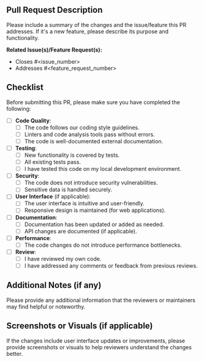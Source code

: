 ## Pull Request Description

Please include a summary of the changes and the issue/feature this PR addresses. If it's a new feature, please describe its purpose and functionality.

**Related Issue(s)/Feature Request(s):**
- Closes #<issue_number>
- Addresses #<feature_request_number>

## Checklist

Before submitting this PR, please make sure you have completed the following:

- [ ] **Code Quality**:
  - [ ] The code follows our coding style guidelines.
  - [ ] Linters and code analysis tools pass without errors.
  - [ ] The code is well-documented external documentation.

- [ ] **Testing**:
  - [ ] New functionality is covered by tests.
  - [ ] All existing tests pass.
  - [ ] I have tested this code on my local development environment.

- [ ] **Security**:
  - [ ] The code does not introduce security vulnerabilities.
  - [ ] Sensitive data is handled securely.

- [ ] **User Interface** (if applicable):
  - [ ] The user interface is intuitive and user-friendly.
  - [ ] Responsive design is maintained (for web applications).
  
- [ ] **Documentation**:
  - [ ] Documentation has been updated or added as needed.
  - [ ] API changes are documented (if applicable).

- [ ] **Performance**:
  - [ ] The code changes do not introduce performance bottlenecks.

- [ ] **Review**:
  - [ ] I have reviewed my own code.
  - [ ] I have addressed any comments or feedback from previous reviews.

## Additional Notes (if any)

Please provide any additional information that the reviewers or maintainers may find helpful or noteworthy.

## Screenshots or Visuals (if applicable)

If the changes include user interface updates or improvements, please provide screenshots or visuals to help reviewers understand the changes better.
